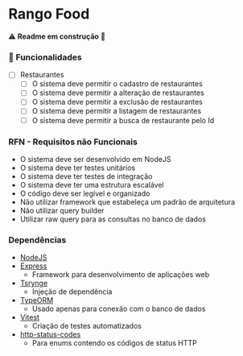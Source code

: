 # Rango Food 

:warning: **Readme em construção** :construction:

### :memo: Funcionalidades
- [ ] Restaurantes
    - [ ] O sistema deve permitir o cadastro de restaurantes
    - [ ] O sistema deve permitir a alteração de restaurantes
    - [ ] O sistema deve permitir a exclusão de restaurantes
    - [ ] O sistema deve permitir a listagem de restaurantes
    - [ ] O sistema deve permitir a busca de restaurante pelo Id

### RFN - Requisitos não Funcionais 
- O sistema deve ser desenvolvido em NodeJS
- O sistema deve ter testes unitários
- O sistema deve ter testes de integração
- O sistema deve ter uma estrutura escalável
- O código deve ser legível e organizado
- Não utilizar framework que estabeleça um padrão de arquitetura
- Não utilizar query builder 
- Utilizar raw query para as consultas no banco de dados

### Dependências
- [NodeJS](https://nodejs.org/en/)
- [Express](https://github.com/expressjs/express)
    - Framework para desenvolvimento de aplicações web
- [Tsrynge](https://github.com/microsoft/tsyringe)
    - Injeção de dependência
- [TypeORM](https://github.com/typeorm/typeorm)
    - Usado apenas para conexão com o banco de dados
- [Vitest](https://github.com/vitest-dev/vitest)
    - Criação de testes automatizados
- [http-status-codes](https://github.com/prettymuchbryce/http-status-codes)
    - Para enums contendo os códigos de status HTTP
